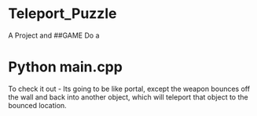 # Teleport_Puzzle
A Project and ##GAME
Do a 
# Python main.cpp
To check it out -
Its going to be like portal, except the weapon bounces off the wall and back into another object,
which will teleport that object to the bounced location.
